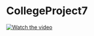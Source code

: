 # CollegeProject7
[![Watch the video](https://i.imgur.com/vKb2F1B.png)](https://youtu.be/vt5fpE0bzSY)
